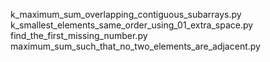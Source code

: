k_maximum_sum_overlapping_contiguous_subarrays.py
k_smallest_elements_same_order_using_01_extra_space.py
find_the_first_missing_number.py
maximum_sum_such_that_no_two_elements_are_adjacent.py